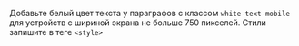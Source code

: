 Добавьте белый цвет текста у параграфов с классом `white-text-mobile` для устройств с шириной экрана не больше 750 пикселей. Стили запишите в теге `<style>`
